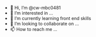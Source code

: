 - 👋 Hi, I’m @cw-mbc0481
- 👀 I’m interested in ...
- 🌱 I’m currently learning front end skills
- 💞️ I’m looking to collaborate on ...
- 📫 How to reach me ...

<!---
cw-mbc0481/cw-mbc0481 is a ✨ special ✨ repository because its `README.md` (this file) appears on your GitHub profile.
You can click the Preview link to take a look at your changes.
--->
